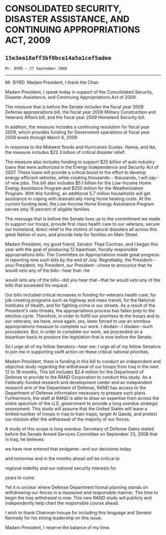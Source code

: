 # CONSOLIDATED SECURITY, DISASTER ASSISTANCE, AND CONTINUING  APPROPRIATIONS ACT, 2009
## `15e3ea18aff3bf0bce14a5a1cef5adee`
`Mr. BYRD — 27 September 2008`

---


Mr. BYRD. Madam President, I thank the Chair.

Madam President, I speak today in support of the Consolidated 
Security, Disaster Assistance, and Continuing Appropriations Act of 
2009.

The measure that is before the Senate includes the fiscal year 2009 
Defense appropriations bill, the fiscal year 2009 Military Construction 
and Veterans Affairs bill, and the fiscal year 2009 Homeland Security 
bill.

In addition, the measure includes a continuing resolution for fiscal 
year 2009, which provides funding for Government operations at fiscal 
year 2008 levels through March 6, 2009.

In response to the Midwest floods and Hurricanes Gustav, Hanna, and 
Ike, the measure includes $22.3 billion of critical disaster relief.

The measure also includes funding to support $25 billion of auto 
industry loans that were authorized in the Energy Independence and 
Security Act of 2007. These loans will provide a critical boost to the 
effort to develop energy-efficient vehicles, while creating thousands--
thousands, I will say--of new jobs. The bill also includes $5.1 billion 
for the Low-Income Home Energy Assistance Program and $250 million for 
the Weatherization Program. With this funding, an additional 5.7 
million households will get assistance in coping with dramatically 
rising home heating costs. At the current funding level, the Low-Income 
Home Energy Assistance Program serves only 15 percent of eligible 
families.

The message that is before the Senate lives up to the commitment we 
made to support our troops, provide first class health care to our 
veterans, secure our homeland, direct relief to the victims of natural 
disasters all across this great Nation of ours, and provide help for 
families on Main Street.

Madam President, my good friend, Senator Thad Cochran, and I began 
this year with the goal of producing 12 bipartisan, fiscally 
responsible appropriations bills. The Committee on Appropriations made 
great progress in reporting nine such bills by the end of July. 
Regrettably, the President--your President, my President, our 
President--chose to announce that he would veto any of the bills--hear 
that--he


would veto any of the bills--did you hear that--that he would veto any 
of the bills that exceeded his request.

Our bills included critical increases in funding for veterans health 
care, for job-creating programs such as highway and mass transit, for 
the National Institutes of Health, and for fighting crime in our 
streets. As a result of the President's veto threats, the 
appropriations process has fallen prey to the election cycle. 
Therefore, in order to fulfill our promises to the troops and to our 
veterans, we have, once again, yes, been forced to use an omnibus 
appropriations measure to complete our work. I disdain--I disdain--such 
procedures. But, in order to complete our work, we proceeded on a 
bipartisan basis to produce the legislation that is now before the 
Senate.


So I urge all of my fellow Senators--hear me: I urge all of my fellow 
Senators to join me in supporting swift action on these critical 
national priorities.

Madam President, there is funding in this bill to conduct an 
independent and objective study regarding the withdrawal of our troops 
from Iraq in the next 12 to 18 months. This bill includes $2.4 million 
for the Department of Defense to provide to the RAND Corporation to 
conduct this study. As a Federally-funded research and development 
center and an independent research arm of the Department of Defense, 
RAND has access to the Department of Defense information necessary to 
prepare such plans. Furthermore, the staff at RAND is able to draw on 
expertise from across the entire spectrum of the U.S. government to 
provide a long overdue strategic assessment. This study will assume 
that the United States will leave a limited number of troops in Iraq to 
train Iraqis, target Al Qaeda, and protect our mission after the 
withdrawal of the majority of our forces.

A study of this scope is long overdue. Secretary of Defense Gates 
stated before the Senate Armed Services Committee on September 23, 2008 
that in Iraq, he believes:




 we have now entered that endgame--and our decisions today 


 and tomorrow and in the months ahead will be critical to 


 regional stability and our national security interests for 


 years to come.


Yet it is unclear where Defense Department formal planning stands on 
withdrawing our forces in a measured and responsible manner. The time 
to begin the Iraq withdrawal is now. This new RAND study will publicly 
and independently help chart the responsible course ahead.

I wish to thank Chairman Inouye for including this language and 
Senator Kennedy for his strong leadership on this issue.

Madam President, I reserve the balance of my time.